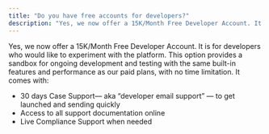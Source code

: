 ```yaml
---
title: "Do you have free accounts for developers?"
description: "Yes, we now offer a 15K/Month Free Developer Account. It is for developers who would like to experiment with the platform. This option provides a sandbox for ongoing development and testing with the same built-in features and performance as our paid plans, with no time limitation. It comes with:"
---
```


Yes, we now offer a 15K/Month Free Developer Account. It is for developers who would like to experiment with the platform. This option provides a sandbox for ongoing development and testing with the same built-in features and performance as our paid plans, with no time limitation. It comes with:

* 30 days Case Support—  aka “developer email support” — to get launched and sending quickly
* Access to all support documentation online
* Live Compliance Support when needed
